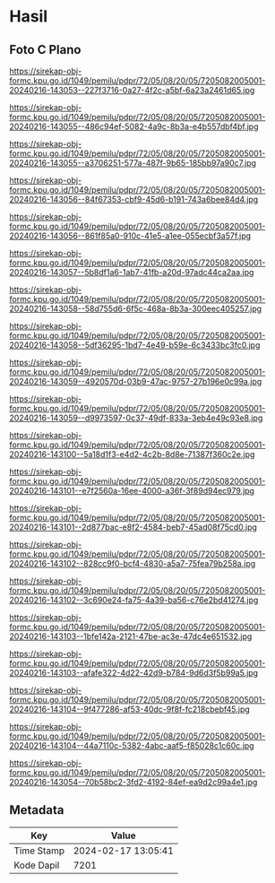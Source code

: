 # Hasil

## Foto C Plano

https://sirekap-obj-formc.kpu.go.id/1049/pemilu/pdpr/72/05/08/20/05/7205082005001-20240216-143053--227f3716-0a27-4f2c-a5bf-6a23a2461d65.jpg

https://sirekap-obj-formc.kpu.go.id/1049/pemilu/pdpr/72/05/08/20/05/7205082005001-20240216-143055--486c94ef-5082-4a9c-8b3a-e4b557dbf4bf.jpg

https://sirekap-obj-formc.kpu.go.id/1049/pemilu/pdpr/72/05/08/20/05/7205082005001-20240216-143055--a3706251-577a-487f-9b65-185bb97a90c7.jpg

https://sirekap-obj-formc.kpu.go.id/1049/pemilu/pdpr/72/05/08/20/05/7205082005001-20240216-143056--84f67353-cbf9-45d6-b191-743a6bee84d4.jpg

https://sirekap-obj-formc.kpu.go.id/1049/pemilu/pdpr/72/05/08/20/05/7205082005001-20240216-143056--861f85a0-910c-41e5-a1ee-055ecbf3a57f.jpg

https://sirekap-obj-formc.kpu.go.id/1049/pemilu/pdpr/72/05/08/20/05/7205082005001-20240216-143057--5b8df1a6-1ab7-41fb-a20d-97adc44ca2aa.jpg

https://sirekap-obj-formc.kpu.go.id/1049/pemilu/pdpr/72/05/08/20/05/7205082005001-20240216-143058--58d755d6-6f5c-468a-8b3a-300eec405257.jpg

https://sirekap-obj-formc.kpu.go.id/1049/pemilu/pdpr/72/05/08/20/05/7205082005001-20240216-143058--5df36295-1bd7-4e49-b59e-6c3433bc3fc0.jpg

https://sirekap-obj-formc.kpu.go.id/1049/pemilu/pdpr/72/05/08/20/05/7205082005001-20240216-143059--4920570d-03b9-47ac-9757-27b196e0c99a.jpg

https://sirekap-obj-formc.kpu.go.id/1049/pemilu/pdpr/72/05/08/20/05/7205082005001-20240216-143059--d9973597-0c37-49df-833a-3eb4e49c93e8.jpg

https://sirekap-obj-formc.kpu.go.id/1049/pemilu/pdpr/72/05/08/20/05/7205082005001-20240216-143100--5a18d1f3-e4d2-4c2b-8d8e-71387f360c2e.jpg

https://sirekap-obj-formc.kpu.go.id/1049/pemilu/pdpr/72/05/08/20/05/7205082005001-20240216-143101--e7f2560a-16ee-4000-a36f-3f89d94ec979.jpg

https://sirekap-obj-formc.kpu.go.id/1049/pemilu/pdpr/72/05/08/20/05/7205082005001-20240216-143101--2d877bac-e8f2-4584-beb7-45ad08f75cd0.jpg

https://sirekap-obj-formc.kpu.go.id/1049/pemilu/pdpr/72/05/08/20/05/7205082005001-20240216-143102--828cc9f0-bcf4-4830-a5a7-75fea79b258a.jpg

https://sirekap-obj-formc.kpu.go.id/1049/pemilu/pdpr/72/05/08/20/05/7205082005001-20240216-143102--3c690e24-fa75-4a39-ba56-c76e2bd41274.jpg

https://sirekap-obj-formc.kpu.go.id/1049/pemilu/pdpr/72/05/08/20/05/7205082005001-20240216-143103--1bfe142a-2121-47be-ac3e-47dc4e651532.jpg

https://sirekap-obj-formc.kpu.go.id/1049/pemilu/pdpr/72/05/08/20/05/7205082005001-20240216-143103--afafe322-4d22-42d9-b784-9d6d3f5b99a5.jpg

https://sirekap-obj-formc.kpu.go.id/1049/pemilu/pdpr/72/05/08/20/05/7205082005001-20240216-143104--9f477286-af53-40dc-9f8f-fc218cbebf45.jpg

https://sirekap-obj-formc.kpu.go.id/1049/pemilu/pdpr/72/05/08/20/05/7205082005001-20240216-143104--44a7110c-5382-4abc-aaf5-f85028c1c60c.jpg

https://sirekap-obj-formc.kpu.go.id/1049/pemilu/pdpr/72/05/08/20/05/7205082005001-20240216-143054--70b58bc2-3fd2-4192-84ef-ea9d2c99a4e1.jpg


## Metadata

| Key        | Value               |
| ---------- | ------------------- |
| Time Stamp | 2024-02-17 13:05:41 |
| Kode Dapil | 7201                |



